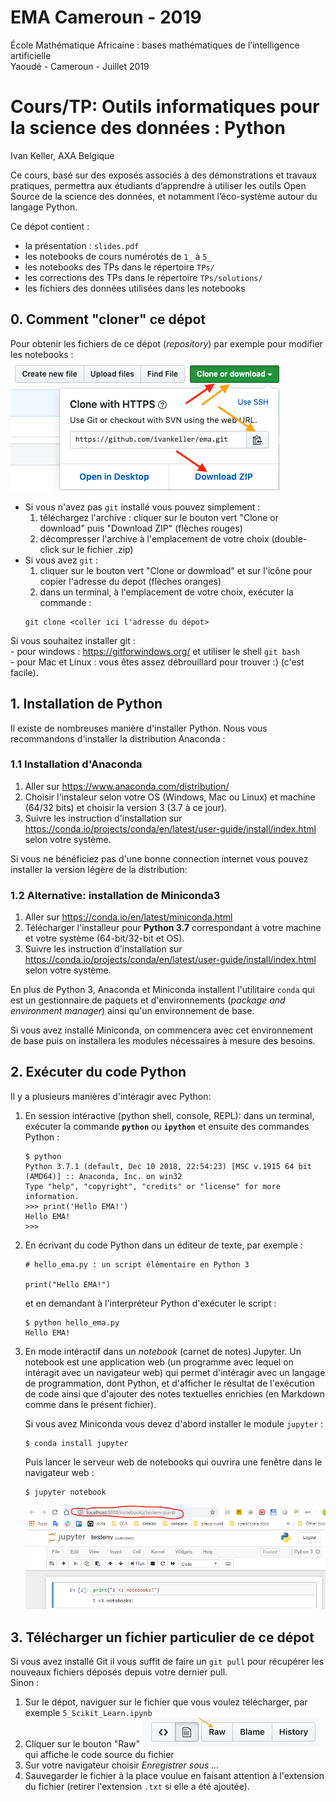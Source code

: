 # EMA Cameroun - 2019
École Mathématique Africaine : bases mathématiques de l’intelligence artificielle  
Yaoudé - Cameroun - Juillet 2019 

# Cours/TP: Outils informatiques pour la science des données : Python
Ivan Keller, AXA Belgique

Ce cours, basé sur des exposés associés à des démonstrations et travaux pratiques, 
permettra aux étudiants d’apprendre à utiliser les outils Open Source de la science des données, 
et notamment l’éco-système autour du langage Python.  

Ce dépot contient :
- la présentation : `slides.pdf`
- les notebooks de cours numérotés de `1_` à `5_`
- les notebooks des TPs dans le répertoire `TPs/`
- les corrections des TPs dans le répertoire `TPs/solutions/`
- les fichiers des données utilisées dans les notebooks


## 0. Comment "cloner" ce dépot   
Pour obtenir les fichiers de ce dépot (_repository_) par exemple pour modifier les notebooks :  
    ![](img/repo.png)   
- Si vous n'avez pas `git` installé vous pouvez simplement : 
    1. téléchargez l'archive : cliquer sur le bouton vert "Clone or download" puis "Download ZIP" (flèches rouges) 
    2. décompresser l'archive à l'emplacement de votre choix (double-click sur le fichier .zip)
- Si vous avez `git` :
    1. cliquer sur le bouton vert "Clone or dowmload" et sur l'icône pour copier l'adresse du depot (flèches oranges)
    2. dans un terminal, à l'emplacement de votre choix, exécuter la commande :
    ```
    git clone <coller ici l'adresse du dépot>
    ```
    
Si vous souhaitez installer git :   
    - pour windows : https://gitforwindows.org/ et utiliser le shell `git bash`  
    - pour Mac et Linux : vous êtes assez débrouillard pour trouver :) (c'est facile).

## 1. Installation de Python
Il existe de nombreuses manière d'installer Python. Nous vous recommandons d'installer la distribution Anaconda :

### 1.1 Installation d'Anaconda  
1. Aller sur https://www.anaconda.com/distribution/  
2. Choisir l'instaleur selon votre OS (Windows, Mac ou Linux) et machine (64/32 bits) et choisir la version 3 (3.7 à ce jour).  
3. Suivre les instruction d'installation sur https://conda.io/projects/conda/en/latest/user-guide/install/index.html selon votre système.

Si vous ne bénéficiez pas d'une bonne connection internet vous pouvez installer la version légère de la distribution:  

### 1.2 Alternative: installation de Miniconda3  
1. Aller sur https://conda.io/en/latest/miniconda.html  
2. Télécharger l'installeur pour **Python 3.7** correspondant à votre machine et votre système (64-bit/32-bit et OS).  
3. Suivre les instruction d'installation sur https://conda.io/projects/conda/en/latest/user-guide/install/index.html selon votre système.  

En plus de Python 3, Anaconda et Miniconda installent l'utilitaire `conda` qui est un gestionnaire de paquets et d'environnements (_package and environment manager_) ainsi qu'un environnement de base.  

Si vous avez installé Miniconda, on commencera avec cet environnement de base puis on installera les modules nécessaires à mesure des besoins.

## 2. Exécuter du code Python
Il y a plusieurs manières d'intéragir avec Python:  
1. En session intéractive (python shell, console, REPL): dans un terminal, exécuter la commande **`python`** ou **`ipython`** et ensuite des commandes Python :
    ```
    $ python
    Python 3.7.1 (default, Dec 10 2018, 22:54:23) [MSC v.1915 64 bit (AMD64)] :: Anaconda, Inc. on win32
    Type "help", "copyright", "credits" or "license" for more information.
    >>> print('Hello EMA!')
    Hello EMA!
    >>>
    ```

2. En écrivant du code Python dans un éditeur de texte, par exemple :  
    ```
    # hello_ema.py : un script élémentaire en Python 3

    print("Hello EMA!")
    ```   
    et en demandant à l'interpréteur Python d'exécuter le script : 
    ```
    $ python hello_ema.py
    Hello EMA!
    ```  
3. En mode intéractif dans un _notebook_ (carnet de notes) Jupyter. Un notebook est une application web (un programme avec lequel on intéragit avec un navigateur web) qui permet d'intéragir avec un langage de programmation, dont Python, et d'afficher le résultat de l'exécution de code ainsi que d'ajouter des notes textuelles enrichies (en Markdown comme dans le présent fichier).

    Si vous avez Miniconda vous devez d'abord installer le module `jupyter` :
    ```
    $ conda install jupyter
    ```
    Puis lancer le serveur web de notebooks qui ouvrira une fenêtre dans le navigateur web :  
    ```
    $ jupyter notebook
    ```
    ![Notebook example](img/notebook_ex1.png)   

## 3. Télécharger un fichier particulier de ce dépot  
Si vous avez installé Git il vous suffit de faire un `git pull` pour récupérer les nouveaux fichiers déposés depuis votre dernier pull.  
Sinon :
1. Sur le dépot, naviguer sur le fichier que vous voulez télécharger, par exemple `5_Scikit_Learn.ipynb` 
2. Cliquer sur le bouton "Raw" ![](img/git_raw.png) qui affiche le code source du fichier  
3. Sur votre navigateur choisir _Enregistrer sous ..._
4. Sauvegarder le fichier à la place voulue en faisant attention à l'extension du fichier (retirer l'extension `.txt` si elle a été ajoutée).



